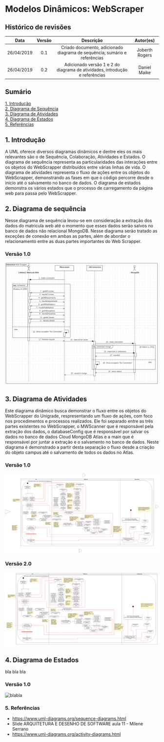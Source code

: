 # Modelos Dinâmicos: WebScraper

## Histórico de revisões
|   Data   |  Versão  |        Descrição       |          Autor(es)          |
|:--------:|:--------:|:----------------------:|:---------------------------:|
| 26/04/2019 | 0.1 | Criado documento, adicionado diagrama de sequência, sumário e referências | Joberth Rogers |
| 26/04/2019 | 0.2 | Adicionado versão 1 e 2 do diagrama de atividades, introdução e referências | Daniel Maike |

## Sumário

[1. Introdução](#1-introducao) <br>
[2. Diagrama de Sequência](#2-diagrama-de-sequencia) <br>
[3. Diagrama de Atividades](#3-diagrama-de-atividades) <br>
[4. Diagrama de Estados](#4-diagrama-de-estados) <br>
[5. Referências](#5-referencias) <br>

## 1. Introdução

A UML oferece diversos diagramas dinâmicos e dentre eles os mais relevantes são o de Sequência, Colaboração, Atividades e Estados.
O diagrama de sequência representa as particularidades das interações entre os objetos do WebScrapper distribuídos entre várias linhas de vida.
O diagrama de atividades representa o fluxo de ações entre os objetos do WebScrapper, demonstrando as fases em que o código percorre desde o ínicio até o salvamento no banco de dados.
O diagrama de estados demonstra os vários estados que o processo de carregamento da página web para passa pelo WebScrapper.

## 2. Diagrama de sequência

Nesse diagrama de sequência levou-se em consideração a extração dos dados do matricula web até o momento que esses dados serão salvos no banco de dados não relacional MongoDB. Nesse diagrama serão tratado as exceções de conexão em ambas as partes,  além de abordar o relacionamento entre as duas partes importantes do Web Scrapper.

### Versão 1.0

![SequencialDiagram](img/webScrapperSequentialDiagram.jpeg)

## 3. Diagrama de Atividades

Este diagrama dinâmico busca demonstrar o fluxo entre os objetos do WebScrapper do Unigrade, respresentando um fluxo de ações, com foco nos procedimentos e processos realizados. Ele foi separado entre as três partes existentes no WebScrapper, o MWScanner que é responsável pela extração dos dados, o databaseConfig que é responsável por salvar os dados no banco de dados Cloud MongoDB Atlas e a main que é responsável por juntar a extração e o salvamento no banco de dados. Neste diagrama é demonstrado a partir desta separação o fluxo desde a criação do objeto campus até o salvamento de todos os dados no Atlas.

### Versão 1.0

![DiagramaAtividadev1](img/ActivityDiagram.png)

### Versão 2.0

![DiagramaAtividadev2](img/diagramadeatividades.png)

## 4. Diagrama de Estados

bla bla bla

### Versão 1.0

![blabla](img/blabla.png)

### 5. Referências

* <https://www.uml-diagrams.org/sequence-diagrams.html> <br>
* Slide ARQUITETURA E DESENHO DE SOFTWARE aula 11 - Milene Serrano <br>
* <https://www.uml-diagrams.org/activity-diagrams.html> <br>